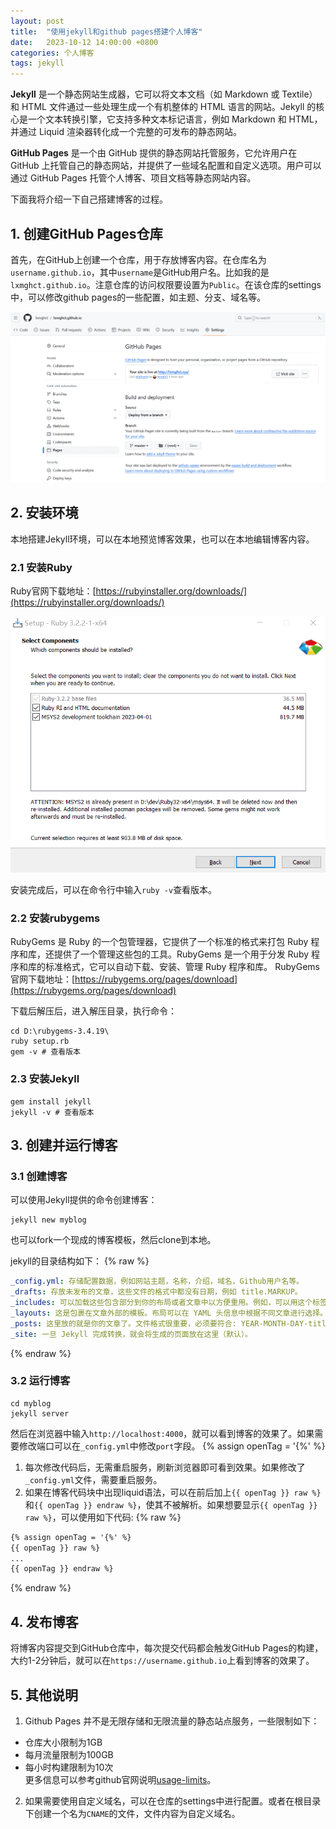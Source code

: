 ```yaml
---
layout: post
title:  "使用jekyll和github pages搭建个人博客"
date:   2023-10-12 14:00:00 +0800
categories: 个人博客
tags: jekyll
---
```

**Jekyll** 是一个静态网站生成器，它可以将文本文档（如 Markdown 或 Textile）和 HTML 文件通过一些处理生成一个有机整体的 HTML 语言的网站。Jekyll 的核心是一个文本转换引擎，它支持多种文本标记语言，例如 Markdown 和 HTML，并通过 Liquid 渲染器转化成一个完整的可发布的静态网站。

**GitHub Pages** 是一个由 GitHub 提供的静态网站托管服务，它允许用户在 GitHub 上托管自己的静态网站，并提供了一些域名配置和自定义选项。用户可以通过 GitHub Pages 托管个人博客、项目文档等静态网站内容。

下面我将介绍一下自己搭建博客的过程。

## 1. 创建GitHub Pages仓库
首先，在GitHub上创建一个仓库，用于存放博客内容。在仓库名为`username.github.io`，其中`username`是GitHub用户名。比如我的是`lxmghct.github.io`。注意仓库的访问权限要设置为`Public`。在该仓库的settings中，可以修改github pages的一些配置，如主题、分支、域名等。

![github-page-setting](/post_assets/images/2023/10/12-github-page-setting.png)

## 2. 安装环境
本地搭建Jekyll环境，可以在本地预览博客效果，也可以在本地编辑博客内容。
### 2.1 安装Ruby
Ruby官网下载地址：[https://rubyinstaller.org/downloads/](https://rubyinstaller.org/downloads/)

<img src="/post_assets/images/2023/10/12-ruby-install.png" alt="Ruby Install" style="zoom: 75%;" />

安装完成后，可以在命令行中输入`ruby -v`查看版本。

### 2.2 安装rubygems
RubyGems 是 Ruby 的一个包管理器，它提供了一个标准的格式来打包 Ruby 程序和库，还提供了一个管理这些包的工具。RubyGems 是一个用于分发 Ruby 程序和库的标准格式，它可以自动下载、安装、管理 Ruby 程序和库。
RubyGems 官网下载地址：[https://rubygems.org/pages/download](https://rubygems.org/pages/download)

下载后解压后，进入解压目录，执行命令：
```shell
cd D:\rubygems-3.4.19\
ruby setup.rb
gem -v # 查看版本
```

### 2.3 安装Jekyll
```shell
gem install jekyll
jekyll -v # 查看版本
```

## 3. 创建并运行博客

### 3.1 创建博客
可以使用Jekyll提供的命令创建博客：
```shell
jekyll new myblog
```

也可以fork一个现成的博客模板，然后clone到本地。

jekyll的目录结构如下：
{% raw %}
```yaml
_config.yml: 存储配置数据，例如网站主题，名称，介绍，域名，Github用户名等。
_drafts: 存放未发布的文章，这些文件的格式中都没有日期，例如 title.MARKUP。
_includes: 可以加载这些包含部分到你的布局或者文章中以方便重用。例如，可以用这个标签 {% include file.ext %} 来把文件 _includes/file.ext 包含进来。
_layouts: 这是包裹在文章外部的模板。布局可以在 YAML 头信息中根据不同文章进行选择。例如，标签 {{ content }} 可以将 content 插入页面中。
_posts: 这里放的就是你的文章了。文件格式很重要，必须要符合: YEAR-MONTH-DAY-title.MARKUP。
_site: 一旦 Jekyll 完成转换，就会将生成的页面放在这里（默认）。
```
{% endraw %}

### 3.2 运行博客
```shell
cd myblog
jekyll server
```
然后在浏览器中输入`http://localhost:4000`，就可以看到博客的效果了。如果需要修改端口可以在`_config.yml`中修改`port`字段。
{% assign openTag = '{%' %}
1. 每次修改代码后，无需重启服务，刷新浏览器即可看到效果。如果修改了`_config.yml`文件，需要重启服务。
2. 如果在博客代码块中出现liquid语法，可以在前后加上`{{ openTag }} raw %}`和`{{ openTag }} endraw %}`，使其不被解析。如果想要显示`{{ openTag }} raw %}`，可以使用如下代码:
{% raw %}
```html
{% assign openTag = '{%' %}
{{ openTag }} raw %}
...
{{ openTag }} endraw %}
```
{% endraw %}

## 4. 发布博客
将博客内容提交到GitHub仓库中，每次提交代码都会触发GitHub Pages的构建，大约1-2分钟后，就可以在`https://username.github.io`上看到博客的效果了。

## 5. 其他说明
1. Github Pages 并不是无限存储和无限流量的静态站点服务，一些限制如下：
- 仓库大小限制为1GB
- 每月流量限制为100GB
- 每小时构建限制为10次
<br>更多信息可以参考github官网说明[usage-limits](https://link.zhihu.com/?target=https%3A//help.github.com/articles/what-is-github-pages/%23usage-limits)。
2. 如果需要使用自定义域名，可以在仓库的settings中进行配置。或者在根目录下创建一个名为`CNAME`的文件，文件内容为自定义域名。
